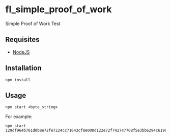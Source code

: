 # fl_simple_proof_of_work
Simple Proof of Work Test

## Requisites
* [NodeJS](https://nodejs.org/)

## Installation
```
npm install
```

## Usage
```
npm start <byte_string>
```

For example:
```
npm start 129df964b701d0b8e72fe7224cc71643cf8e000d122e72f742747708f5e3bb6294c619604e52dcd8f5446da7e9ff7459d1d3cefbcc231dd4c02730a22af9880c
```
